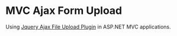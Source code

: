 MVC Ajax Form Upload
=======
Using [Jquery Ajax File Upload Plugin](http://www.phpletter.com/Demo/AjaxFileUpload-Demo/) in ASP.NET MVC applications.